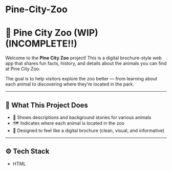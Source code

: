 # Pine-City-Zoo
# 🦁 Pine City Zoo (WIP)(INCOMPLETE!!)

Welcome to the **Pine City Zoo** project! This is a digital brochure-style web app that shares fun facts, history, and details about the animals you can find at Pine City Zoo.

The goal is to help visitors explore the zoo better — from learning about each animal to discovering where they’re located in the park.

---

## 🌿 What This Project Does

- 📖 Shows descriptions and background stories for various animals
- 🗺️ Indicates where each animal is located in the zoo
- 🎨 Designed to feel like a digital brochure (clean, visual, and informative)

---

## ⚙️ Tech Stack

- HTML
